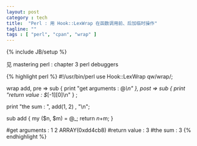 ```yaml
---
layout: post
category : tech
title:  "Perl : 用 Hook::LexWrap 在函数调用前、后加临时操作"
tagline: ""
tags : [ "perl", "cpan", "wrap" ] 
---
```

{% include JB/setup %}

见 mastering perl : chapter 3 perl debuggers

{% highlight perl %}
#!/usr/bin/perl
use Hook::LexWrap qw/wrap/;

wrap add, 
    pre => sub { print "get arguments : @_\n" }, 
    post => sub { print "return value : $_[-1][0]\n" }
    ;

print "the sum : ", add(1, 2) , "\n";

sub add {
    my ($n, $m) = @_;
    return $n+$m;
}

#get arguments : 1 2 ARRAY(0xdd4cb8)
#return value : 3
#the sum : 3
{% endhighlight %}
